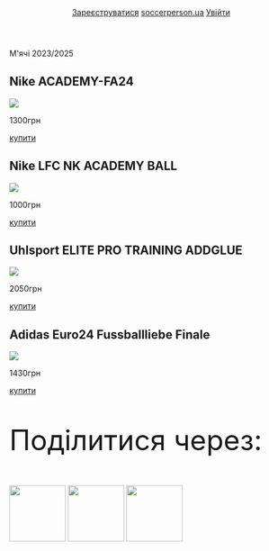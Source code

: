 <html>
    <head>
    <title>
        soccerperson.ua
    </title>
     </head>
    <body>
     <header>
        <a href="#" class="header-link">Зареєструватися</a>
        <a href="#" class="header-logo">soccerperson.ua</a>
         <a href="#" class="header-link">Увійти</a>
     </header>
     <main>
        <div class="main_header">
        <p class="header_text">
        М'ячі 2023/2025
        </p>
        </div>
      <div class="bg_img">
         <div class="card-items">
            <div class="card">
               <h2 class="card_title">Nike ACADEMY-FA24</h2>
               <img src="https://www.bing.com/th?id=OIP.bVcE5xN-ZRl5IFnp-UwmmwHaHc&w=195&h=185&c=8&rs=1&qlt=90&o=6&dpr=1.1&pid=3.1&rm=2">
               <p class="card_prize">1300грн</p>
               <a href="#" class="card_link">купити</a>
            </div> <div class="card">
               <h2 class="card_title">Nike LFC NK ACADEMY BALL</h2>
               <img src="https://th.bing.com/th/id/OIP.riunlY7RIgrJ1CJUXReBqgHaJQ?w=202&h=253&c=7&r=0&o=5&dpr=1.1&pid=1.7">
               <p class="card_prize">1000грн</p>
               <a href="#" class="card_link">купити</a>
            </div> <div class="card">
               <h2 class="card_title">Uhlsport ELITE PRO TRAINING ADDGLUE</h2>
               <img src="https://www.bing.com/th?id=OIP.0qtk2NKNzeKixLy6lQ6OhwAAAA&w=192&h=185&c=8&rs=1&qlt=90&o=6&dpr=1.1&pid=3.1&rm=2">
               <p class="card_prize">2050грн</p>
               <a href="#" class="card_link">купити</a>
            </div> <div class="card">
               <h2 class="card_title">Adidas Euro24 Fussballliebe Finale</h2>
               <img src="https://th.bing.com/th?id=OIP.fNNJeTrN889MTyjOveOJsAHaHa&w=200&h=200&c=12&rs=1&p=0&o=6&dpr=1.1&pid=23.1">
               <p class="card_prize">1430грн</p>
               <a href="#" class="card_link">купити</a>
            </div>
         </div>
      </div>
     </main>
     <footer class="end_code">
      <p style="font-size:50px">Поділитися через:</p>
      <a href="https://www.instagram.com/"><img src="https://www.bing.com/th/id/OGC.20673dfcb7895a4a4aa3e56667b3138f?pid=1.7&rurl=https%3a%2f%2fmedia0.giphy.com%2fmedia%2fdagnmwFsNlltKvFNwP%2fsource.gif&ehk=lz8ajs6kZcYkO%2bT5txCQvW6jkeheyWYEityz%2b8f0ShA%3d" height="100px"/></a>
      <a href="https://www.bing.com/ck/a?!&&p=e31c123fa2cb2bd11ad95f7403a1cb26b66ec54078909e022fc9da5dc8e3f5e9JmltdHM9MTc0MTczNzYwMA&ptn=3&ver=2&hsh=4&fclid=230be631-1728-6f5c-10ec-f28816096e05&psq=viber&u=a1aHR0cHM6Ly93d3cudmliZXIuY29tL2VuLw&ntb=1"> <img src="https://www.bing.com/th/id/OGC.befc44c377c0e584e616f4c8791586c8?pid=1.7&rurl=https%3a%2f%2fi.gifer.com%2forigin%2f4a%2f4a584cd7cefa40112c760193475caa68_w200.gif&ehk=1Ra30i1gqSNAySM4H2WXX6MFidE3Z5F%2bnBw7RPwoLSY%3d" height="100px"/></a>
       <a href="https://desktop.telegram.org/"><img src="https://www.bing.com/th/id/OGC.960c6fed9d8a7d57ab5d6fff0e2a8292?pid=1.7&rurl=https%3a%2f%2fmoein.video%2fwp-content%2fuploads%2f2022%2f12%2fTelegram-Logo-GIF-Telegram-Icon-GIF-Royalty-Free-Animated-Icon-GIF-1080px-after-effects-project.gif&ehk=9ZnTEnknoBs2ncLprFc%2fzk8iZKOaeE0dF2deiK%2bhPIk%3d" height="100px"/></a>
     </footer>
        </body>
    </html>
